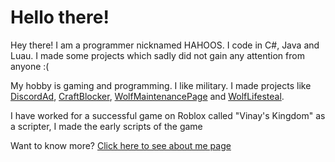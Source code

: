 # Hello there!
Hey there! I am a programmer nicknamed HAHOOS. I code in C#, Java and Luau. I made some projects which sadly did not gain any attention from anyone :(

My hobby is gaming and programming. I like military. I made projects like [DiscordAd](https://github.com/HAHOOS/DiscordAd), [CraftBlocker](https://github.com/HAHOOS/CraftBlocker), [WolfMaintenancePage](https://github.com/HAHOOS/WolfMaintenancePage) and [WolfLifesteal](https://github.com/HAHOOS/WolfLifeSteal).

I have worked for a successful game on Roblox called "Vinay's Kingdom" as a scripter, I made the early scripts of the game

Want to know more? [Click here to see about me page](https://hahoos.carrd.co)
